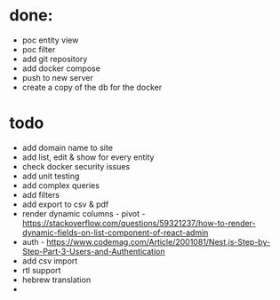 # done:
* poc entity view
* poc filter
* add git repository
* add docker compose
* push to new server
* create a copy of the db for the docker

# todo
* add domain name to site
* add list, edit & show for every entity
* check docker security issues
* add unit testing
* add complex queries
* add filters
* add export to csv & pdf
* render dynamic columns - pivot - https://stackoverflow.com/questions/59321237/how-to-render-dynamic-fields-on-list-component-of-react-admin
* auth - https://www.codemag.com/Article/2001081/Nest.js-Step-by-Step-Part-3-Users-and-Authentication
* add csv import
* rtl support
* hebrew translation
* 
